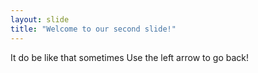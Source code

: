```yaml
---
layout: slide
title: "Welcome to our second slide!"
---
```

It do be like that sometimes 
Use the left arrow to go back!
